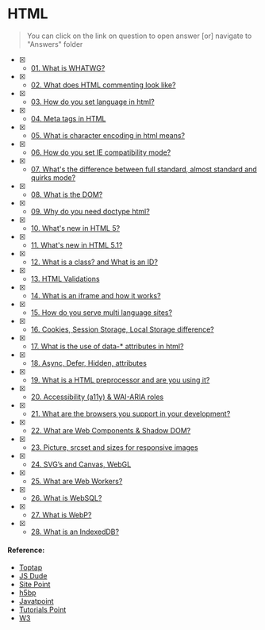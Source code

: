 # HTML

> You can click on the link on question to open answer [or] navigate to "Answers" folder

- [x] - [01. What is WHATWG?](Answers/01.what-is-whatwg.md)
- [x] - [02. What does HTML commenting look like?](Answers/02.what-does-html-commenting-looks-like.md)
- [x] - [03. How do you set language in html?](Answers/03.how-do-you-set-language-in-html.md)
- [x] - [04. Meta tags in HTML](Answers/04.meta-tags-in-html.md)
- [x] - [05. What is character encoding in html means?](Answers/05.what-is-char-encoding-in-html.md)
- [x] - [06. How do you set IE compatibility mode?](Answers/06.how-do-you-set-ie-compatibility-mode.md)
- [x] - [07. What's the difference between full standard, almost standard and quirks mode?](Answers/07.whats-the-diff-between-full-standard-almost-standard-and-quirks-mode.md)
- [x] - [08. What is the DOM?](Answers/08.what-is-DOM.md)
- [x] - [09. Why do you need doctype html?](Answers/09.why-do-you-need-doctype-html.md)
- [x] - [10. What's new in HTML 5?](Answers/10.whats-new-in-html5.md)
- [x] - [11. What's new in HTML 5.1?](Answers/11.whats-new-in-html5.1.md)
- [x] - [12. What is a class? and What is an ID?](Answers/12.whats-is-class-and-id.md)
- [x] - [13. HTML Validations](Answers/13.html-validations.md)
- [x] - [14. What is an iframe and how it works?](Answers/14.what-is-an-iframe-and-how-it-works.md)
- [x] - [15. How do you serve multi language sites?](Answers/15.how-do-you-serve-multi-language-sites.md)
- [x] - [16. Cookies, Session Storage, Local Storage difference?](Answers/16.cookies-session-and-localstorage-storage-difference.md)
- [x] - [17. What is the use of data-* attributes in html?](Answers/17.what-is-the-use-of-data-attr-in-html.md)
- [x] - [18. Async, Defer, Hidden, attributes](Answers/18.async-defer-hidden-attributes.md)
- [x] - [19. What is a HTML preprocessor and are you using it?](Answers/19.what-is-a-HTML-preprocessor.md)
- [x] - [20. Accessibility (a11y) & WAI-ARIA roles](Answers/20.accessibility-and-WAI-ARIA-roles.md)
- [x] - [21. What are the browsers you support in your development?](Answers/21.what-are-the-browsers-you-support-in-your-development.md)
- [x] - [22. What are Web Components & Shadow DOM?](Answers/22.what-are-web-components.md)
- [x] - [23. Picture, srcset and sizes for responsive images](Answers/23.picture-srcset-and-sizes-for-responsive-images.md)
- [x] - [24. SVG’s and Canvas, WebGL](Answers/24.svgs-canvas-webgl.md)
- [x] - [25. What are Web Workers?](Answers/25.what-are-web-workers.md)
- [x] - [26. What is WebSQL?](Answers/26.what-is-websql.md)
- [x] - [27. What is WebP?](Answers/27.what-is-webp.md)
- [x] - [28. What is an IndexedDB?](Answers/28.what-is-an-indexeddb.md)

#### Reference:

- [Toptap](https://www.toptal.com/html5/interview-questions)
- [JS Dude](http://thatjsdude.com/interview/html.html)
- [Site Point](https://www.sitepoint.com/whats-new-in-html-5-1/)
- [h5bp](https://github.com/h5bp/Front-end-Developer-Interview-Questions#html-questions)
- [Javatpoint](http://www.javatpoint.com/html-interview-questions)
- [Tutorials Point](https://www.tutorialspoint.com/html5/html5_interview_questions.htm)
- [W3](https://www.w3.org/TR/shadow-dom/#introduction)
